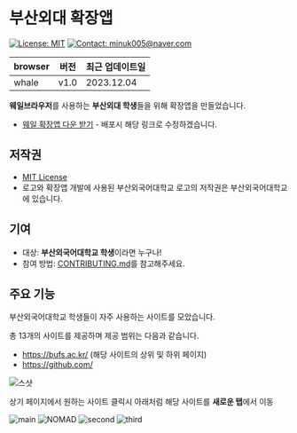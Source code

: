 # 부산외대 확장앱

[![License: MIT](https://img.shields.io/badge/License-MIT-yellow.svg)](https://opensource.org/licenses/MIT)
[![Contact: minuk005@naver.com](https://img.shields.io/badge/Contact-minuk005@naver.com-important)](mailto:minuk005@naver.com)

| browser | 버전 | 최근 업데이트일    |
| ------- | ---- | ------------------ |
| whale   | v1.0 | 2023.12.04 |

**웨일브라우저**를 사용하는 **부산외대 학생**들을 위해 확장앱을 만들었습니다.

- [웨일 확장앱 다운 받기]() - 배포시 해당 링크로 수정하겠습니다.

## 저작권

- [MIT License](LICENSE)
- 로고와 확장앱 개발에 사용된 부산외국어대학교 로고의 저작권은 부산외국어대학교에 있습니다.


## 기여

- 대상: **부산외국어대학교 학생**이라면 누구나!
- 참여 방법: [CONTRIBUTING.md](CONTRIBUTING.md)를 참고해주세요.

## 주요 기능

부산외국어대학교 학생들이 자주 사용하는 사이트를 모았습니다.

총 13개의 사이트를 제공하며 제공 범위는 다음과 같습니다.
- https://bufs.ac.kr/ (해당 사이트의 상위 및 하위 페이지)
- https://github.com/


![스샷](https://github.com/SAMEZ-0129/BUFS-Direct/assets/81644075/8edadf1d-b7ff-4135-86b5-f122b6c3f615)

상기 페이지에서 원하는 사이트 클릭시
아래처럼 해당 사이트를 **새로운 탭**에서 이동

![main](https://github.com/SAMEZ-0129/BUFS-Direct/assets/81644075/99c994a2-398b-4e04-b7ec-3718ee9b7fc4)
![NOMAD](https://github.com/SAMEZ-0129/BUFS-Direct/assets/81644075/0d776a81-6f52-4263-907c-1a24859a1d1c)
![second](https://github.com/SAMEZ-0129/BUFS-Direct/assets/81644075/a83fb4af-df34-4d11-801f-c469f6085bbc)
![third](https://github.com/SAMEZ-0129/BUFS-Direct/assets/81644075/f957fe31-ccab-4a8b-b954-9f1526768c4d)
